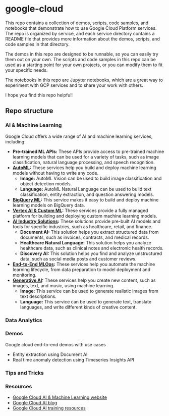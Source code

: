 # google-cloud


This repo contains a collection of demos, scripts, code samples, and notebooks that demonstrate how to use Google Cloud Platform services. The repo is organized by service, and each service directory contains a README file that provides more information about the demos, scripts, and code samples in that directory.

The demos in this repo are designed to be runnable, so you can easily try them out on your own. The scripts and code samples in this repo can be used as a starting point for your own projects, or you can modify them to fit your specific needs.

The notebooks in this repo are Jupyter notebooks, which are a great way to experiment with GCP services and to share your work with others.

I hope you find this repo helpful!


## Repo structure 

### AI & Machine Learning

Google Cloud offers a wide range of AI and machine learning services, including:

* **Pre-trained ML APIs:** These APIs provide access to pre-trained machine learning models that can be used for a variety of tasks, such as image classification, natural language processing, and speech recognition.
* **[AutoML](https://cloud.google.com/automl):** These services help you build and deploy machine learning models without having to write any code.
    * **Image:** AutoML Vision can be used to build image classification and object detection models.
    * **Language:** AutoML Natural Language can be used to build text classification, entity extraction, and question answering models.
* **[BigQuery ML](https://cloud.google.com/bigquery/docs/bqml-introduction):** This service makes it easy to build and deploy machine learning models on BigQuery data.
* **[Vertex AI & Custom ML](https://cloud.google.com/vertex-ai):** These services provide a fully managed platform for building and deploying custom machine learning models.
* **[AI Industry Solutions](https://cloud.google.com/solutions/ai):** These solutions provide pre-built AI models and tools for specific industries, such as healthcare, retail, and finance.
    * **Document AI:** This solution helps you extract structured data from documents, such as invoices, contracts, and medical records.
    * **Healthcare Natural Language:** This solution helps you analyze healthcare data, such as clinical notes and electronic health records.
    * **Discovery AI:** This solution helps you find and analyze unstructured data, such as social media posts and customer reviews.
* **[End-to-End MLOps](https://cloud.google.com/architecture/mlops-continuous-delivery-and-automation-pipelines-in-machine-learning):** These services help you automate the machine learning lifecycle, from data preparation to model deployment and monitoring.
* **[Generative AI](https://cloud.google.com/ai/generative-ai):** These services help you create new content, such as images, text, and music, using machine learning.
    * **Image:** This service can be used to generate realistic images from text descriptions.
    * **Language:** This service can be used to generate text, translate languages, and write different kinds of creative content.


### Data Analytics 


### Demos
Google cloud end-to-end demos with use cases

* Entity extraction using Document AI
* Real time anomaly detection using Timeseries Insights API


### Tips and Tricks


### Resources

* [Google Cloud AI & Machine Learning website](https://cloud.google.com/ai-platform/)
* [Google Cloud AI blog](https://cloud.google.com/blog/topics/ai)
* [Google Cloud AI training resources](https://cloud.google.com/ai-platform/training/)

